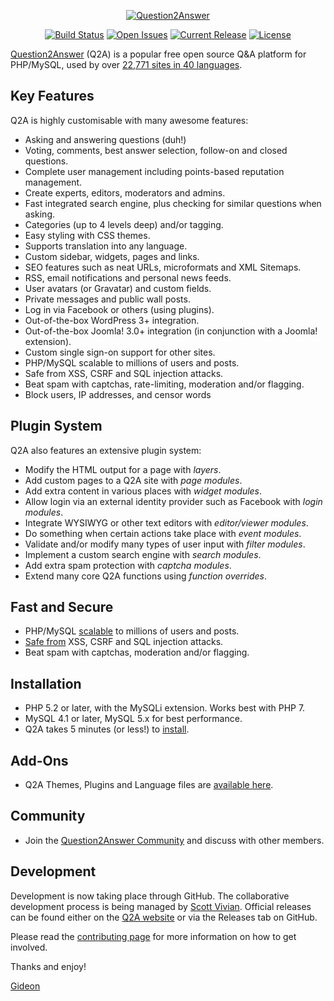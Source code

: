 <p align="center">
    <a href="https://www.question2answer.org/" target="_blank">
        <img src="https://www.question2answer.org/images/question2answer-logo-350x40.png" alt="Question2Answer" />
    </a>
</p>

<p align="center">
<a href="https://travis-ci.org/q2a/question2answer/branches"><img src="https://img.shields.io/travis/q2a/question2answer.svg" alt="Build Status"></a>
<a href="https://github.com/q2a/question2answer/issues"><img src="http://img.shields.io/github/issues/q2a/question2answer.svg?style=flat" alt="Open Issues"></a>
<a href="https://github.com/q2a/question2answer/releases"><img src="https://img.shields.io/github/release/q2a/question2answer.svg?style=flat" alt="Current Release"></a>
<a href="https://www.question2answer.org/license.php"><img src="https://img.shields.io/badge/License-GPL%20(%3E=v2)-green.svg?style=flat" alt="License"></a>
</p>

[Question2Answer][Q2A] (Q2A) is a popular free open source Q&A platform for PHP/MySQL, used by over [22,771 sites in 40 languages][3].

Key Features
------------
Q2A is highly customisable with many awesome features:

- Asking and answering questions (duh!)
- Voting, comments, best answer selection, follow-on and closed questions.
- Complete user management including points-based reputation management.
- Create experts, editors, moderators and admins.
- Fast integrated search engine, plus checking for similar questions when asking.
- Categories (up to 4 levels deep) and/or tagging.
- Easy styling with CSS themes.
- Supports translation into any language.
- Custom sidebar, widgets, pages and links.
- SEO features such as neat URLs, microformats and XML Sitemaps.
- RSS, email notifications and personal news feeds.
- User avatars (or Gravatar) and custom fields.
- Private messages and public wall posts.
- Log in via Facebook or others (using plugins).
- Out-of-the-box WordPress 3+ integration.
- Out-of-the-box Joomla! 3.0+ integration (in conjunction with a Joomla! extension).
- Custom single sign-on support for other sites.
- PHP/MySQL scalable to millions of users and posts.
- Safe from XSS, CSRF and SQL injection attacks.
- Beat spam with captchas, rate-limiting, moderation and/or flagging.
- Block users, IP addresses, and censor words

Plugin System
-------------
Q2A also features an extensive plugin system:

- Modify the HTML output for a page with *layers*.
- Add custom pages to a Q2A site with *page modules*.
- Add extra content in various places with *widget modules*.
- Allow login via an external identity provider such as Facebook with *login modules*.
- Integrate WYSIWYG or other text editors with *editor/viewer modules*.
- Do something when certain actions take place with *event modules*.
- Validate and/or modify many types of user input with *filter modules*.
- Implement a custom search engine with *search modules*.
- Add extra spam protection with *captcha modules*.
- Extend many core Q2A functions using *function overrides*.

Fast and Secure 
---------------
- PHP/MySQL [scalable][7] to millions of users and posts.
- [Safe from][8] XSS, CSRF and SQL injection attacks.
- Beat spam with captchas, moderation and/or flagging.

Installation
------------
- PHP 5.2 or later, with the MySQLi extension. Works best with PHP 7.
- MySQL 4.1 or later, MySQL 5.x for best performance.
- Q2A takes 5 minutes (or less!) to [install][5].

Add-Ons 
-------
- Q2A Themes, Plugins and Language files are [available here][9].

Community
---------
- Join the [Question2Answer Community][6] and discuss with other members.

Development
-----------
Development is now taking place through GitHub. The collaborative development process is being managed by [Scott Vivian][1]. Official releases can be found either on the [Q2A website][Q2A] or via the Releases tab on GitHub.

Please read the [contributing page][2] for more information on how to get involved.

Thanks and enjoy!

[Gideon][4]


[Q2A]: https://www.question2answer.org/
[1]: https://www.question2answer.org/qa/user/Scott
[2]: https://github.com/q2a/question2answer/blob/master/CONTRIBUTING.md
[3]: https://www.question2answer.org/sites.php
[4]: http://www.gidgreen.com/
[5]: https://docs.question2answer.org/install/
[6]: https://www.question2answer.org/qa
[7]: https://docs.question2answer.org/install/optimize/
[8]: https://docs.question2answer.org/install/security/
[9]: https://docs.question2answer.org/addons/
